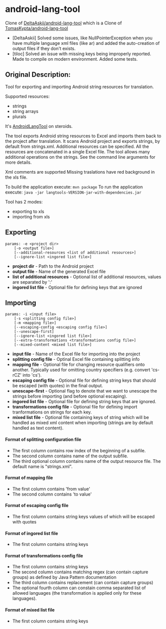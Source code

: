 android-lang-tool
=================

Clone of [DeltaAskii/android-lang-tool](https://github.com/deltaaskii/android-lang-tool) which is a 
Clone of [TomasKypta/android-lang-tool](https://github.com/TomasKypta/android-lang-tool)

* [DeltaAskii] Solved some issues, like NullPointerException when you have multiple language xml files (like ar) and added the auto-creation of output files if they don't exists.
* [tiloc] Solved an issue with missing keys being improperly reported. Made to compile on modern environment. Added some tests.

## Original Description:

Tool for exporting and importing Android string resources for translation.

Supported resources:
* strings
* string arrays
* plurals

It's [AndroidLangTool](https://github.com/hamsterksu/AndroidLangTool) on steroids.

The tool exports Android string resources to Excel and imports them back to the project after translation.
It scans Android project and exports strings, by default from strings.xml. Additional resources can be specified.
All the resources are concatenated in a single Excel file.
The tool allows many additional operations on the strings. See the command line arguments for more details.

Xml comments are supported 
Missing traslations have red background in the xls file.

To build the application execute: `mvn package`
To run the application execute: `java -jar langtools-VERSION-jar-with-dependencies.jar`

Tool has 2 modes:
* exporting to xls
* importing from xls
 
## Exporting
```
params: -e <project dir> 
    [-o <output file>] 
    [--additional-resources <list of additional resources>]
    [--ignore-list <ingored list file>] 
```

* **project dir** - Path to the Android project 
* **output file** - Name of the generated Excel file
* **list of additional resources** - Optional list of additional resources, values are separated by ':'
* **ingored list file** - Optional file for defining keys that are ignored

## Importing

```
params: -i <input file> 
    [-s <splitting config file>] 
    [-m <mapping file>] 
    [--escaping-config <escaping config file>] 
    [--unescape-first] 
    [--ignore-list <ingored list file>] 
    [--extra-transformations <transformations config file>]
    [--mixed-content <mixed list file>]
```

* **input file** - Name of the Excel file for importing into the project
* **splitting config file** - Optinal Excel file containing splitting info
* **mapping file** - Optional file for changing resource qualifiers onto another. Typically used for omitting country 
specifiers (e.g. convert 'cs-rCZ' into 'cs'). 
* **escaping config file** - Optional file for defining string keys that should be escaped (with quotes) in the final 
output.
* **unescape-first** - Optional flag to denote that we want to unescape the strings before importing (and before 
optional escaping).
* **ingored list file** - Optional file for defining string keys that are ignored.
* **transformations config file** - Optional file for defining import tranformations on strings for each key.
* **mixed list file** - Optional file containing keys of string which will be handled as mixed xml content when importing (strings are by default handled as text content).

#### Format of splitting configuration file

* The first column contains row index of the beginning of a subfile.
* The second column contains name of the output subfile. 
* The third optional column contains name of the output resource file. The default name is "strings.xml".

#### Format of mapping file

* The first column contains 'from value'
* The second column contains 'to value'

#### Format of escaping config file

* The first column contains string keys values of which will be escaped with quotes

#### Format of ingored list file

* The first column contains string keys

#### Format of transformations config file

* The first column contains string keys
* The second column contains matching regex (can contain capture groups) as defined by Java Pattern documentation
* The third column contains replacement (can contain capture groups)
* The optional fourth column can constain comma separated list of allowed languages (the transformation is applied 
only for these languages).

#### Format of mixed list file

* The first column contains string keys
